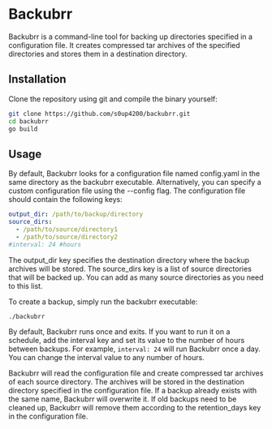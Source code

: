 # Backubrr

Backubrr is a command-line tool for backing up directories specified in a configuration file. It creates compressed tar archives of the specified directories and stores them in a destination directory.

## Installation

Clone the repository using git and compile the binary yourself:

```bash
git clone https://github.com/s0up4200/backubrr.git
cd backubrr
go build
```

## Usage

By default, Backubrr looks for a configuration file named config.yaml in the same directory as the backubrr executable. Alternatively, you can specify a custom configuration file using the --config flag. The configuration file should contain the following keys:

```yaml
output_dir: /path/to/backup/directory
source_dirs:
  - /path/to/source/directory1
  - /path/to/source/directory2
#interval: 24 #hours
```

The output_dir key specifies the destination directory where the backup archives will be stored. The source_dirs key is a list of source directories that will be backed up. You can add as many source directories as you need to this list.

To create a backup, simply run the backubrr executable:

```bash
./backubrr
```

By default, Backubrr runs once and exits. If you want to run it on a schedule, add the interval key and set its value to the number of hours between backups. For example, `interval: 24` will run Backubrr once a day. You can change the interval value to any number of hours.

Backubrr will read the configuration file and create compressed tar archives of each source directory. The archives will be stored in the destination directory specified in the configuration file. If a backup already exists with the same name, Backubrr will overwrite it. If old backups need to be cleaned up, Backubrr will remove them according to the retention_days key in the configuration file.